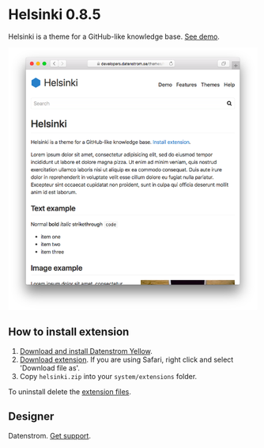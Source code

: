 Helsinki 0.8.5
==============
Helsinki is a theme for a GitHub-like knowledge base. [See demo](https://developers.datenstrom.se/themes/helsinki).

<p align="center"><img src="helsinki-screenshot.png?raw=true" alt="Screenshot"></p>

## How to install extension

1. [Download and install Datenstrom Yellow](https://github.com/datenstrom/yellow/).
2. [Download extension](https://github.com/datenstrom/yellow-extensions/raw/master/zip/helsinki.zip). If you are using Safari, right click and select 'Download file as'.
3. Copy `helsinki.zip` into your `system/extensions` folder.

To uninstall delete the [extension files](extension.ini).

## Designer

Datenstrom. [Get support](https://developers.datenstrom.se/help/support).
